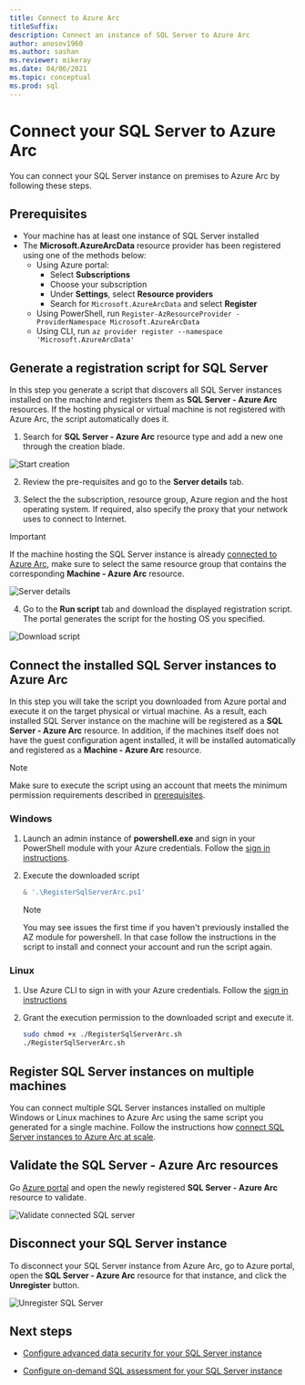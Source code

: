 ```yaml
---
title: Connect to Azure Arc
titleSuffix:
description: Connect an instance of SQL Server to Azure Arc
author: anosov1960
ms.author: sashan 
ms.reviewer: mikeray
ms.date: 04/06/2021
ms.topic: conceptual
ms.prod: sql
---
```

# Connect your SQL Server to Azure Arc

You can connect your SQL Server instance on premises to Azure Arc by following these steps.

## Prerequisites

* Your machine has at least one instance of SQL Server installed
* The **Microsoft.AzureArcData** resource provider has been registered using one of the methods below:  
    * Using Azure portal:
        - Select **Subscriptions** 
        - Choose your subscription
        - Under **Settings**, select **Resource providers**
        - Search for `Microsoft.AzureArcData` and select **Register**
    * Using PowerShell, run `Register-AzResourceProvider -ProviderNamespace Microsoft.AzureArcData`
    * Using CLI, run `az provider register --namespace 'Microsoft.AzureArcData'`

## Generate a registration script for SQL Server

In this step you generate a script that discovers all SQL Server instances installed on the machine and registers them as __SQL Server - Azure Arc__ resources. If the hosting physical or virtual machine is not registered with Azure Arc, the script automatically does it.

1. Search for __SQL Server - Azure Arc__ resource type and add a new one through the creation blade.

![Start creation](media/join/start-creation-of-sql-server-azure-arc-resource.png)

2. Review the pre-requisites and go to the **Server details** tab.  

3. Select the the subscription, resource group, Azure region and the host operating system. If required, also specify the proxy that your network uses to connect to Internet.

> [!IMPORTANT]
> If the machine hosting the SQL Server instance is already [connected to Azure Arc](/azure/azure-arc/servers/onboard-portal), make sure to select the same resource group that contains the corresponding __Machine - Azure Arc__ resource.

![Server details](media/join/server-details-sql-server-azure-arc.png)

4. Go to the **Run script** tab and download the displayed registration script. The portal generates the script for the hosting OS you specified.

![Download script](media/join/download-script-sql-server-azure-arc.png)

## Connect the installed SQL Server instances to Azure Arc

In this step you will take the script you downloaded from Azure portal and execute it on the target physical or virtual machine. As a result, each installed SQL Server instance on the machine will be registered as a __SQL Server - Azure Arc__ resource. In addition, if the machines itself does not have the guest configuration agent installed, it will be installed automatically and registered as a __Machine - Azure Arc__ resource.

> [!NOTE]
> Make sure to execute the script using an account that meets the minimum permission requirements described in [prerequisites](overview.md#prerequisites).

### Windows

1. Launch an admin instance of __powershell.exe__ and sign in your PowerShell module with your Azure credentials. Follow the [sign in instructions](/powershell/azure/install-az-ps#sign-in).

2. Execute the downloaded script

   ```powershell
   & '.\RegisterSqlServerArc.ps1'
   ```

   > [!NOTE]
   > You may see issues the first time if you haven't previously installed the AZ module for powershell. In that case follow the instructions in the script to install and connect your account and run the script again.

### Linux

1. Use Azure CLI to sign in with your Azure credentials. Follow the [sign in instructions](/cli/azure/authenticate-azure-cli)

2. Grant the execution permission to the downloaded script and execute it.

   ```bash
   sudo chmod +x ./RegisterSqlServerArc.sh
   ./RegisterSqlServerArc.sh
   ```

## Register SQL Server instances on multiple machines

You can connect multiple SQL Server instances installed on multiple Windows or Linux machines to Azure Arc using the same script you generated for a single machine. Follow the instructions how [connect SQL Server instances to Azure Arc at scale](connect-at-scale.md).

## Validate the SQL Server - Azure Arc resources

Go [Azure portal](https://ms.portal.azure.com/#home) and open the newly registered __SQL Server - Azure Arc__ resource to validate.

![Validate connected SQL server ](media/join/validate-sql-server-azure-arc.png)

## Disconnect your SQL Server instance

To disconnect your SQL Server instance from Azure Arc, go to Azure portal, open the __SQL Server - Azure Arc__ resource for that instance, and click the **Unregister** button.

![Unregister SQL Server](media/join/unregister-sql-server-azure-arc.png)

## Next steps

* [Configure advanced data security for your SQL Server instance](configure-advanced-data-security.md)

* [Configure on-demand SQL assessment for your SQL Server instance](assess.md)
